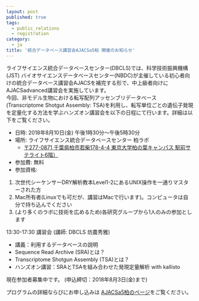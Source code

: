 ```yaml
---
layout: post
published: true
tags:
  - public_relations
  - registration
category:
  - ja
title: '統合データベース講習会AJACSa5柏 開催のお知らせ'
---
```


ライフサイエンス統合データベースセンター(DBCLS)では、科学技術振興機構(JST) バイオサイエンスデータベースセンター(NBDC)が主催している初心者向けの統合データベース講習会AJACSを補完する形で、中上級者向けにAJACSadvanced講習会を実施しています。  <br />
今回、非モデル生物における転写配列アッセンブリデータベース(Transcriptome Shotgut Assembly: TSA)を利用し、転写単位ごとの遺伝子発現を定量化する方法を学ぶハンズオン講習会を以下の日程にて行います。詳細は以下をご覧ください。

- 日時: 2018年8月10日(金) 午後1時30分〜午後5時30分
- 場所: ライフサイエンス統合データベースセンター 柏ラボ
  - [〒277-0871 千葉県柏市若柴178-4-4 東京大学柏の葉キャンパス 駅前サテライト6階）](https://dbcls.rois.ac.jp/access.html) 
- 参加費: 無料
- 参加資格: 
1. 次世代シーケンサーDRY解析教本Level1-2にあるUNIX操作を一通りマスターされた方
2. Mac所有者(Linuxでも可だが、講習はMacで行います)。コンピュータは自分で持ち込んでください
3. (より多くのラボに技術を広めるため)各研究グループから1人のみの参加とします

13:30-17:30 講習会 (講師: DBCLS 坊農秀雅)
- 講義：利用するデータベースの説明
- Sequence Read Archive (SRA)とは？
- Transcriptome Shotgun Assembly (TSA)とは？
- ハンズオン講習：SRAとTSAを組み合わせた発現定量解析 with kallisto

現在参加者募集中です。 (申込締切：2018年8月3日(金)まで)

プログラムの詳細ならびにお申し込みは [AJACSa5柏のページ](http://bit.ly/AJACSa5)をご覧ください。
